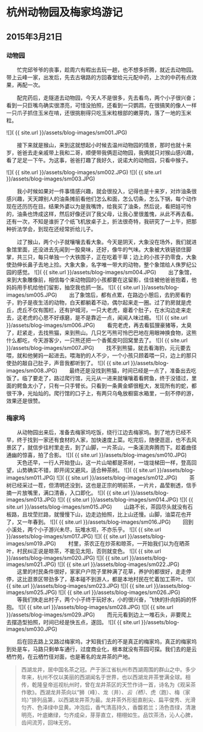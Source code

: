 杭州动物园及梅家坞游记
=======================
2015年3月21日
-----------------------

### 动物园

　　忙完邱爷爷的丧事，趁周六有暇出去玩一趟，也不想多折腾，就近去动物园。带上云峰一家，出发后，先去古墩路的方回春堂给元元配中药，上次的中药有点效果，再配一次。

　　配完药后，走隧道去动物园，今天人不是很多，先去看鸟，两个小子很兴奋；看到一只巨嘴鸟确实很漂亮，可惜没拍照，还看到一只鹦鹉，在很搞笑的像人一样一只爪子抓住玉米在啃，还很挑剔得只吃玉米粒根部的嫩芽肉，落了一地的玉米粒。

![]( {{ site.url }}/assets/blog-images/sm001.JPG)

　　接下来就是猴山，来到这就想起小时候去温州动物园的情景，那时也就十来岁，爸爸去走亲戚带上我和二哥，顺便带我俩逛动物园，我俩就只对猴山感兴趣，看了足足一下午。为这事，爸爸打趣了我好久，说诺大的动物园，只看中猴子。

![]( {{ site.url }}/assets/blog-images/sm002.JPG)
![]( {{ site.url }}/assets/blog-images/sm003.JPG)

　　我小时候如果对一件事情感兴趣，就会很投入，记得也是十来岁，对炸油条很感兴趣，天天蹲别人的油条摊前看他们怎么和面，怎么切条，怎么下锅，每个动作现在还历历在目。结果外婆以为是我嘴馋，给我买了油条，然后说，看把娃可怜的，油条也馋成这样，然后好像还训了我父母，让我心里很羞愧，从此不再去看。还有一次，不知是谁折了个纸飞机放桌子上，折法很奇特，我研究了一上午，把那种折法学会，到现在还经常折给儿子。

　　过了猴山，两个小子就嚷嚷去看大象。今天是阴天，大象没在场外，我们就进象馆里面，还没进去先闻到一股臭味，还好，像牛的气味。大象被大铁链锁住脚掌，共三只，每只单独一个大铁围子，正在吃着干草；边上的小孩子扔零食，大象使劲伸长鼻子去地上捡。大象大象，名字唯一带大的动物，整个象馆给人侏罗纪公园的感觉。
![]( {{ site.url }}/assets/blog-images/sm004.JPG)
　　出了象馆，来到大象雕像前，相信每个来动物园的小孩都要在这留影，佳佳被他爸爸抱着，他妈妈用手机给他们留影，抽空我也抓一张。
![]( {{ site.url }}/assets/blog-images/sm005.JPG)
　　出了象馆后，都有点累，在路边小憩后，去豹房看豹子，豹子是夜生活的动物，白天都躺着不动，偶尔起来走一圈。过了豹房就是虎丘，虎丘不仅有围栏，还有护城河，一只大老虎，瘪着个肚子，在水沟边走来走去，这老虎的心思不好琢磨，是不是靠近一点，闻闻人味过瘾。
![]( {{ site.url }}/assets/blog-images/sm006.JPG)
　　看完老虎，再去看狐狸豪猪等，太臭了，赶紧走，去找熊猫，来到熊山。几只乞丐熊可怜巴巴地在用眼神换食物，这熊什么都吃，今天游客少，一只熊还把一个香蕉皮叼回窝里去了。
![]( {{ site.url }}/assets/blog-images/sm007.JPG)
　　找不到熊猫，就去看海豹，元元要去喂，就和他舅妈一起进去。喂海豹的人不少，一个小孩只顾着喂一只，边上的那只使劲的敲自己肚子，声音我都听到了。
![]( {{ site.url }}/assets/blog-images/sm008.JPG)
　　最终还是没找到熊猫，时间已经是一点了，准备出去吃饭了。临了要走了，路过爬行馆，元元从一进来就嚷嚷着看鳄鱼，终于没错过，里面的鳄鱼太小了，只有一只手臂长。只看到一条黄金蟒很粗大，发现所有的蛇，都很干净，光灿灿的。爬行馆的口子上，有两只乌龟放橱窗水箱里，一刻不停的游，效果还是很赞。

### 梅家坞
　　从动物园出来后，准备去梅家坞吃饭，绕行江边去梅家坞。到了地方已经不早，终于找到一家还有食材的人家，加快速度上菜。吃完后，随便逛逛，也不去风景区了，就信步往村里走去，到了山脚，一片茶山，一条溪流奔腾而下。趁着曲径通幽的惊喜，拍了合影。
![]( {{ site.url }}/assets/blog-images/sm010.JPG)
　　天色还早，一行人开始登山，这一片山坳都是茶树，一垅垅梯田一样，登高回望，山势确实不错，即开阔又避风，适合种茶树。
![]( {{ site.url }}/assets/blog-images/sm011.JPG)
![]( {{ site.url }}/assets/blog-images/sm012.JPG)
　　茶树已经采过一茬，但清明还没到，这也是正宗的明前茶，一片片，晶莹剔透，信手摘一片放嘴里，满口清香，入口即化。
![]( {{ site.url }}/assets/blog-images/sm013.JPG)
![]( {{ site.url }}/assets/blog-images/sm014.JPG)
![]( {{ site.url }}/assets/blog-images/sm015.JPG)
　　山路不长，茶园尽头就没有石板路，且坟茔拦路，就慢慢下山，边走边拍照，比上山还慢。山脚，油菜花也开了，又一年春到。
![]( {{ site.url }}/assets/blog-images/sm016.JPG)
　　回到小溪处，两个小子游兴未尽，玩堆水坝，不亦乐乎。
![]( {{ site.url }}/assets/blog-images/sm017.JPG)
![]( {{ site.url }}/assets/blog-images/sm019.JPG)
　　村里，茶农正在炒茶和晾茶，一开始我们以为在晒茶叶，村民纠正说是晾茶，不能见太阳，否则就变色。
![]( {{ site.url }}/assets/blog-images/sm020.JPG)
![]( {{ site.url }}/assets/blog-images/sm021.JPG)
![]( {{ site.url }}/assets/blog-images/sm022.JPG)
　　这里的村民条件很好，家家户户院子里种满了花草，养护的都很好，走走停停，这比逛景区带劲多了，基本碰不到游人，都是本地村民在忙着加工茶叶。
![]( {{ site.url }}/assets/blog-images/sm023.JPG)
![]( {{ site.url }}/assets/blog-images/sm025.JPG)
![]( {{ site.url }}/assets/blog-images/sm026.JPG)
　　等我们快走出村子，两个小子终于玩好水，小的很兴奋，飞快的扑向妈妈的怀抱。
![]( {{ site.url }}/assets/blog-images/sm028.JPG)
![]( {{ site.url }}/assets/blog-images/sm029.JPG)
　　而元元看到边上一堆石头，非要爬上去摆造型拍照，时间已经是快五点，遂回。
![]( {{ site.url }}/assets/blog-images/sm030.JPG)

　　后在回去路上又路过梅家坞，才知我们去的不是真正的梅家坞，真正的梅家坞到处是车，马路只剩单车通行，过度商业化，根本就没有茶园可探。我们去的是云栖竹苑，在云栖竹径对面，也是著名的龙井茶的产地。
>西湖龙井，居中国名茶之冠。产于浙江省杭州市西湖周围的群山之中。多少年来，杭州不仅以美丽的西湖闻名于世界，也以西湖龙井茶誉满全球。相传，乾隆皇帝巡视杭州时，曾在龙井茶区的天竺作诗一首，诗名为《观采茶作歌》。西湖龙井茶向以“狮（峰）、龙（井）、*云（栖）*、虎（跑）、梅（家坞）”排列品第，以西湖龙井茶为最。龙井茶外形挺直削尖、扁平俊秀、光滑匀齐、色泽绿中显黄。冲泡后，香气清高持久，香馥若兰；汤色杏绿，清澈明亮，叶底嫩绿，匀齐成朵，芽芽直立，栩栩如生。品饮茶汤，沁人心脾，齿间流芳，回味无穷。
